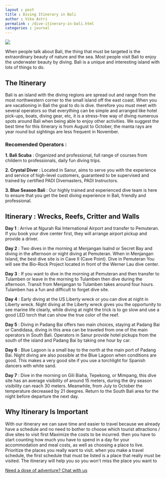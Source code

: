 ```yaml
---
layout : post
title : Diving Itinerary in Bali
author : Vika Astri
permalink : /dive-itinerary-in-bali.html
categories : journal 
---
```


<img src="https://i.imgur.com/8lLeiNa.jpg" class="img-responsive post-feat-img" />

When people talk about Bali, the thing that must be targeted is the extraordinary beauty of nature and the sea. Most people visit Bali to enjoy the underwater beauty by diving. Bali is a unique and interesting island with lots of things to do.

## The Itinerary
Bali is an island with the diving regions are spread out and range from the most northwestern corner to the small island off the east coast. When you are vacationing in Bali the goal to do is dive. therefore you must meet with several operators so that everything can be simple and arranged like hotel pick-ups, boats, diving gear, etc, it is a stress-free way of diving numerous spots around Bali when being able to enjoy other activities. We suggest the best time for this itinerary is from August to October, the manta rays are year round but sightings are less frequent in November.

### Recomended Operators :
**1. Bali Scuba** : Organized and professional, full range of courses from childern to professionals, daily fun diving trips.

**2. Crystal Diver** : Located in Sanur, aims to serve you with the experience and service of high-level customers, guaranteed to be supervised and trained by certified PADI Divemasters, PADI Instructors.

**3. Blue Season Bali** : Our highly trained and experienced dive team is here to ensure that you get the best diving experience in Bali, friendly and professional.

## Itinerary : Wrecks, Reefs, Critter and Walls
**Day 1** : Arrive at Ngurah Rai International Airport and transfer to Pemuteran. If you book your dive center first, they will arrange airport pickup and provide a driver.

**Day 2** : Two dives in the morning at Menjangan Isalnd or Secret Bay and diving in the afternoon or night diving at Pemuteran. When in Menjangan Island, the best dive site is in Cave II (Cave Point). Dive in Pemuteran You will see the Bio-Rock Project located in front of the Werner Lau dive center.

**Day 3** : If you want to dive in the morning at Pemuteran and then transfer to Tulamben or leave in the morning to Tulamben then dive during the afternoon. Transit from Menjangan to Tulamben takes around four hours. Tulamben has a fun and difficult to forget dive site.

**Day 4** : Early diving at the US Liberty wreck or you can dive at night in Liberty wreck. Night diving at the Liberty wreck gives you the opportunity to see marine life clearly, while diving at night the trick is to go slow and use a good LED torch 
that can show the true color of the reef.

**Day 5** : Diving in Padang Bai offers two main choices, staying at Padang Bai or Candidasa, diving in this area can be traveled from one of the main operators in South Bali. Operators in Sanur provide hotel pickups from the south of the island and Padang Bai by taking one hour by car.

**Day 6** : Blue Lagoon is a small bay to the north at the main port of Padang Bai. Night diving are also possible at the Blue Lagoon when conditions are good. This makes a very good site if you use a torchlight for Spanish dancers with white sand.

**Day 7** : Dive in the morning on Gili Biaha, Tepekong, or Mimpang, this dive site has an average visibility of around 15 meters, during the dry season visibility can reach 30 meters. Meanwhile, from July to October the temperature decreased by 21 deegres. Return to the South Bali area for the night before departure the next day.

## Why Itinerary Is Important
With our itinerary we can save time and easier to travel because we already have a schedule and no need to bother to choose which tourist attractions / dive sites to visit first
Maximize the costs to be incurred. then you have to start counting how much you have to spend in a day for your accommodation and meal costs, as well as choosing a place to live.
Prioritize the places you really want to visit. when you make a travel schedule, the first schedule that must be listed is a place that really must be visited. The itinerary will help you so you won't miss the place you want to

<a href="https://web.whatsapp.com/send?phone={{site.wa}}&text=Hi%20E-Nyelam,%20i%20need%20info%20for%20dive%20spot" class="cta--in--page">Need a dose of adventure? Chat with us</a>
